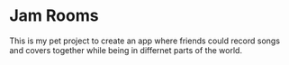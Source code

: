 # Jam Rooms

This is my pet project to create an app where
friends could record songs and covers together
while being in differnet parts of the world.
